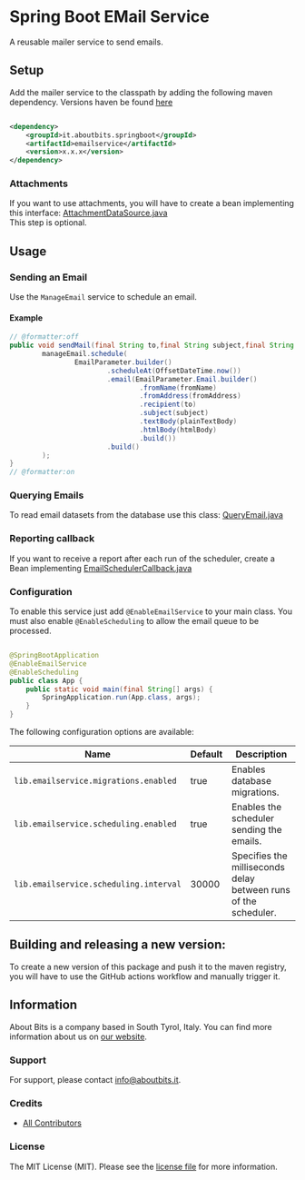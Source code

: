 # Spring Boot EMail Service

A reusable mailer service to send emails.

## Setup

Add the mailer service to the classpath by adding the following maven dependency. Versions haven be found [here](../../packages)

```xml

<dependency>
    <groupId>it.aboutbits.springboot</groupId>
    <artifactId>emailservice</artifactId>
    <version>x.x.x</version>
</dependency>
```

### Attachments

If you want to use attachments, you will have to create a bean implementing this interface: [AttachmentDataSource.java](src%2Fmain%2Fjava%2Fit%2Faboutbits%2Fspringboot%2Femailservice%2Flib%2FAttachmentDataSource.java)  
This step is optional.

## Usage

### Sending an Email

Use the `ManageEmail` service to schedule an email.

#### Example

```java
// @formatter:off
public void sendMail(final String to,final String subject,final String htmlBody,final String plainTextBody) {
        manageEmail.schedule(
                EmailParameter.builder()
                        .scheduleAt(OffsetDateTime.now())
                        .email(EmailParameter.Email.builder()
                                .fromName(fromName)
                                .fromAddress(fromAddress)
                                .recipient(to)
                                .subject(subject)
                                .textBody(plainTextBody)
                                .htmlBody(htmlBody)
                                .build())
                        .build()
        );
}
// @formatter:on 
```

### Querying Emails

To read email datasets from the database use this class: [QueryEmail.java](src%2Fmain%2Fjava%2Fit%2Faboutbits%2Fspringboot%2Femailservice%2Flib%2Fapplication%2FQueryEmail.java)

### Reporting callback

If you want to receive a report after each run of the scheduler, create a Bean implementing [EmailSchedulerCallback.java](src%2Fmain%2Fjava%2Fit%2Faboutbits%2Fspringboot%2Femailservice%2Flib%2FEmailSchedulerCallback.java)

### Configuration

To enable this service just add `@EnableEmailService` to your main class. You must also enable `@EnableScheduling` to allow the email queue to be processed.

```java

@SpringBootApplication
@EnableEmailService
@EnableScheduling
public class App {
    public static void main(final String[] args) {
        SpringApplication.run(App.class, args);
    }
}
```

The following configuration options are available:

| Name                                   | Default     | Description                                                           |
|----------------------------------------|-------------|-----------------------------------------------------------------------|
| `lib.emailservice.migrations.enabled`  | true        | Enables database migrations.                                          |
| `lib.emailservice.scheduling.enabled`  | true        | Enables the scheduler sending the emails.                             |
| `lib.emailservice.scheduling.interval` | 30000       | Specifies the milliseconds delay between runs of the scheduler.       |

## Building and releasing a new version:

To create a new version of this package and push it to the maven registry, you will have to use the GitHub actions workflow and manually trigger it.

## Information

About Bits is a company based in South Tyrol, Italy. You can find more information about us on [our website](https://aboutbits.it).

### Support

For support, please contact [info@aboutbits.it](mailto:info@aboutbits.it).

### Credits

- [All Contributors](../../contributors)

### License

The MIT License (MIT). Please see the [license file](license.md) for more information.
